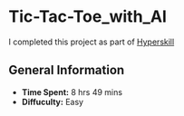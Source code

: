 # Tic-Tac-Toe_with_AI
I completed this project as part of [Hyperskill](https://hyperskill.org/projects/81)
## General Information
- **Time Spent:** 8 hrs 49 mins
- **Diffuculty:** Easy
